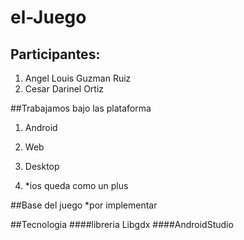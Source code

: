# el-Juego
## Participantes:
1. Angel Louis Guzman Ruiz
2. Cesar Darinel Ortiz

##Trabajamos bajo las plataforma
1. Android
2. Web
3. Desktop

4. *ios queda como un plus

##Base del juego
*por implementar


##Tecnologia
####libreria Libgdx
####AndroidStudio

